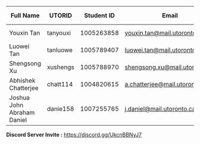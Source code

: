 | Full Name | UTORID | Student ID | Email | Best Way to Contact | Discord Username
|-----------|--------|------------|-------|---------------------|-----------------
|Youxin Tan |tanyouxi |1005263858 |youxin.tan@mail.utoronto.ca |WhatsApp/MS Teams/Email |Something3000#0480
|Luowei Tan |tanluowe |1005789407 |luowei.tan@mail.utoronto.ca |MS Teams/Email          |Wilson_Tan#8951
|Shengsong Xu|xushengs|1005788970 |shengsong.xu@mail.utoronto.ca|MS Teams/Email         |charles#6206
|Abhishek Chatterjee|chatt114|1004820615|a.chatterjee@mail.utoronto.ca|MS Teams/Email   |AbChatt#2344
|Joshua John Abraham Daniel|danie158|1007255765|j.daniel@mail.utoronto.ca|MS Teams/Email|jdaniel#2529

**Discord Server Invite :** https://discord.gg/UkcnBBNyJ7
